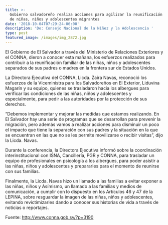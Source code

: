 ```yaml
---
title: >-
  Gobierno salvadoreño realiza acciones para agilizar la reunificación familiar
  de niñas, niños y adolescentes migrantes
date: '2018-10-04T07:29:24-06:00'
description: 'De: Consejo Nacional de la Niñez y la Adolescencia '
type: post
featured_image: /images/img_2872.jpg
---
```

El Gobierno de El Salvador a través del Ministerio de Relaciones Exteriores y el CONNA, dieron a conocer esta mañana, los esfuerzos realizados para contribuir a la reunificación familiar de las niñas, niños y adolescentes separados de sus padres o madres en la frontera sur de Estados Unidos.

La Directora Ejecutiva del CONNA, Licda. Zaira Navas, reconoció los esfuerzos de la Viceministra para los Salvadoreños en El Exterior, Liduvina Magarín y su equipo, quienes se trasladaron hacia los albergues para verificar las condiciones de las niñas, niños y adolescentes y especialmente, para pedir a las autoridades por la protección de sus derechos.

“Debemos implementar y mejorar las medidas que estamos realizando. En El Salvador hay una serie de programas que se desarrollan para prevenir la migración, pero además vamos a realizar acciones para disminuir un poco el impacto que tiene la separación con sus padres y la situación en la que se encuentran en las que no se les permite movilizarse o recibir visitas”, dijo la Licda. Navas.

Durante la conferencia, la Directora Ejecutiva informó sobre la coordinación interinstitucional con ISNA, Cancillería, PGR y CONNA, para trasladar un equipo de profesionales en psicología a los albergues, para poder asistir a las niñas, niños y adolescentes y prepararles para el momento de reunirse con sus familias.

Finalmente, la Licda. Navas hizo un llamado a las familias a evitar exponer a las niñas, niños y Asímismo, un llamado a las familias y medios de comunicación, a cumplir con lo dispuesto en los Artículos 46 y 47 de la LEPINA, sobre resguardar la imagen de las niñas, niños y adolescentes, evitando revictimizarles dando a conocer sus historias de vida a través de noticias o reportajes.

Fuente: <http://www.conna.gob.sv/?p=3190>
